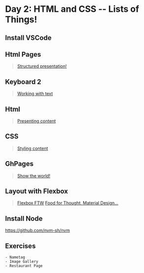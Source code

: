 Day 2: HTML and CSS -- Lists of Things!
===

## Install VSCode

## Html Pages

> [Structured presentation!](./notes/html-pages.md)

## Keyboard 2

> [Working with text](./notes/keyboard.md)


## Html

> [Presenting content](./notes/html.md)

## CSS

> [Styling content](./notes/css.md)

## GhPages

> [Show the world!](./notes/gh-pages.md)

## Layout with Flexbox

> [Flexbox FTW](https://css-tricks.com/snippets/css/a-guide-to-flexbox/)
> [Food for Thought, Material Design...](https://material.io/components/cards/)

## Install Node

https://github.com/nvm-sh/nvm


## Exercises
    - Nametag
    - Image Gallery
    - Restaurant Page
